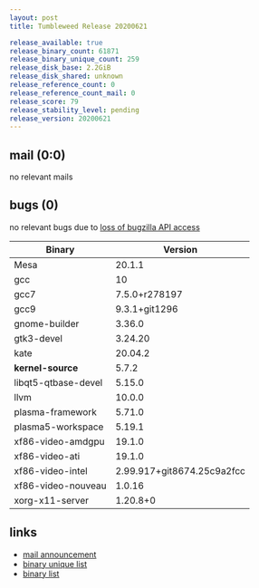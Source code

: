```yaml
---
layout: post
title: Tumbleweed Release 20200621

release_available: true
release_binary_count: 61871
release_binary_unique_count: 259
release_disk_base: 2.2GiB
release_disk_shared: unknown
release_reference_count: 0
release_reference_count_mail: 0
release_score: 79
release_stability_level: pending
release_version: 20200621
---
```


## mail (0:0)

no relevant mails

## bugs (0)

<!--more-->

no relevant bugs due to [loss of bugzilla API access](https://bugzilla.opensuse.org/show_bug.cgi?id=1157722)

Binary | Version
--- | ---
Mesa | 20.1.1
gcc | 10
gcc7 | 7.5.0+r278197
gcc9 | 9.3.1+git1296
gnome-builder | 3.36.0
gtk3-devel | 3.24.20
kate | 20.04.2
**kernel-source** | 5.7.2
libqt5-qtbase-devel | 5.15.0
llvm | 10.0.0
plasma-framework | 5.71.0
plasma5-workspace | 5.19.1
xf86-video-amdgpu | 19.1.0
xf86-video-ati | 19.1.0
xf86-video-intel | 2.99.917+git8674.25c9a2fcc
xf86-video-nouveau | 1.0.16
xorg-x11-server | 1.20.8+0

## links

- [mail announcement](https://lists.opensuse.org/opensuse-factory/2020-06/msg00266.html)
- [binary unique list](http://download.opensuse.org/history/20200621/rpm.unique.list)
- [binary list](http://download.opensuse.org/history/20200621/rpm.list)
